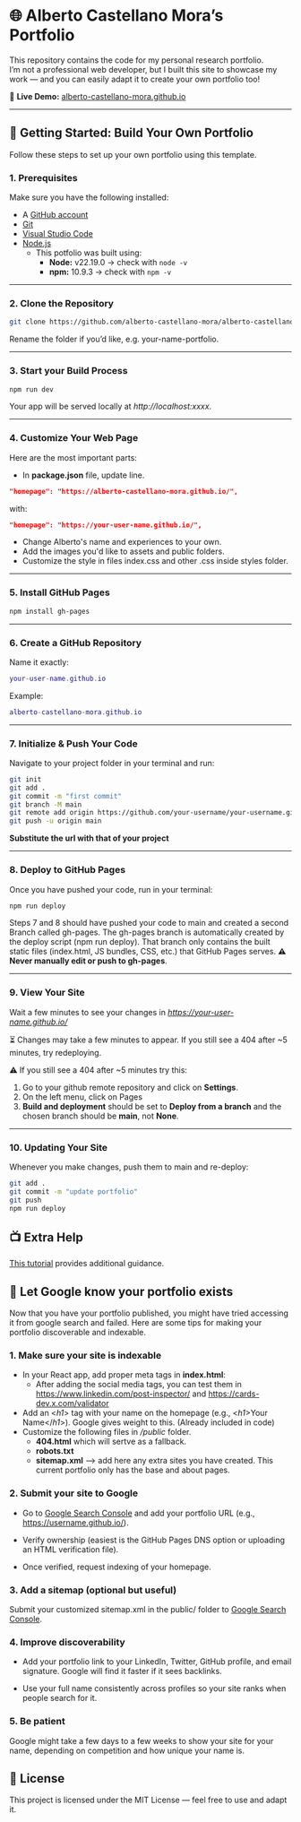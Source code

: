 # 🌐 Alberto Castellano Mora’s Portfolio

This repository contains the code for my personal research portfolio.  
I’m not a professional web developer, but I built this site to showcase my work — and you can easily adapt it to create your own portfolio too!

🔗 **Live Demo:** [alberto-castellano-mora.github.io](https://alberto-castellano-mora.github.io/)  

---

## 🚀 Getting Started: Build Your Own Portfolio

Follow these steps to set up your own portfolio using this template.  

### 1. Prerequisites

Make sure you have the following installed:  

- A [GitHub account](https://github.com/signup)  
- [Git](https://git-scm.com/book/en/v2/Getting-Started-Installing-Git)  
- [Visual Studio Code](https://code.visualstudio.com/download)  
- [Node.js](https://nodejs.org/en/download?utm_source=chatgpt.com)  
  - This potfolio was built using:
    - **Node:** v22.19.0 → check with `node -v`
    - **npm:** 10.9.3 → check with `npm -v`  

---

### 2. Clone the Repository

```bash
git clone https://github.com/alberto-castellano-mora/alberto-castellano-mora.github.io.git
```

Rename the folder if you’d like, e.g. your-name-portfolio.

---

### 3. Start your Build Process

```bash
npm run dev
```

Your app will be served locally at *http://localhost:xxxx*.

---

### 4. Customize Your Web Page

Here are the most important parts:

- In **package.json** file, update line.

``` json
"homepage": "https://alberto-castellano-mora.github.io/",
```

with:

``` json
"homepage": "https://your-user-name.github.io/",
```

- Change Alberto's name and experiences to your own.
- Add the images you'd like to assets and public folders.
- Customize the style in files index.css and other .css inside styles folder.

---

### 5. Install GitHub Pages

```bash
npm install gh-pages
```

---

### 6. Create a GitHub Repository

Name it exactly:

```lua
your-user-name.github.io
```

Example:

```lua
alberto-castellano-mora.github.io
```

---

### 7. Initialize & Push Your Code

Navigate to your project folder in your terminal and run:

```bash
git init
git add .
git commit -m "first commit"
git branch -M main
git remote add origin https://github.com/your-username/your-username.github.io.git
git push -u origin main
```

**Substitute the url with that of your project**

---

### 8. Deploy to GitHub Pages

Once you have pushed your code, run in your terminal:

```bash
npm run deploy
```

Steps 7 and 8 should have pushed your code to main and created a second Branch called gh-pages. The gh-pages branch is automatically created by the deploy script (npm run deploy). That branch only contains the built static files (index.html, JS bundles, CSS, etc.) that GitHub Pages serves. **⚠️ Never manually edit or push to gh-pages**.

---

### 9. View Your Site

Wait a few minutes to see your changes in *https://your-user-name.github.io/*

⏳ Changes may take a few minutes to appear. If you still see a 404 after ~5 minutes, try redeploying.

⚠️ If you still see a 404 after ~5 minutes try this:

1. Go to your github remote repository and click on **Settings**.
2. On the left menu, click on Pages
3. **Build and deployment** should be set to **Deploy from a branch** and the chosen branch should be **main**, not **None**.

---

### 10. Updating Your Site

Whenever you make changes, push them to main and re-deploy:

```bash
git add .
git commit -m "update portfolio"
git push
npm run deploy
```

## 📺 Extra Help

[This tutorial](https://www.youtube.com/watch?v=hn1IkJk24ow) provides additional guidance.

## 🧭 Let Google know your portfolio exists

Now that you have your portfolio published, you might have tried accessing it from google search and failed. Here are some tips for making your portfolio discoverable and indexable.

### 1. Make sure your site is indexable

- In your React app, add proper meta tags in **index.html**:
  - After adding the social media tags, you can test them in https://www.linkedin.com/post-inspector/ and https://cards-dev.x.com/validator
- Add an <*h1*> tag with your name on the homepage (e.g., <*h1*>Your Name</*h1*>). Google gives weight to this. (Already included in code)
- Customize the following files in */public* folder.
  - **404.html** which will sertve as a fallback.
  - **robots.txt**
  - **sitemap.xml** --> add here any extra sites you have created. This current portfolio only has the base and about pages.

### 2. Submit your site to Google

- Go to [Google Search Console](https://search.google.com/search-console/welcome) and add your portfolio URL (e.g., https://username.github.io/).

- Verify ownership (easiest is the GitHub Pages DNS option or uploading an HTML verification file).

- Once verified, request indexing of your homepage.

### 3. Add a sitemap (optional but useful)

Submit your customized sitemap.xml in the public/ folder to [Google Search Console](https://search.google.com/search-console/welcome).

### 4. Improve discoverability

- Add your portfolio link to your LinkedIn, Twitter, GitHub profile, and email signature. Google will find it faster if it sees backlinks.

- Use your full name consistently across profiles so your site ranks when people search for it.

### 5. Be patient

Google might take a few days to a few weeks to show your site for your name, depending on competition and how unique your name is.

## 📜 License

This project is licensed under the MIT License — feel free to use and adapt it.

